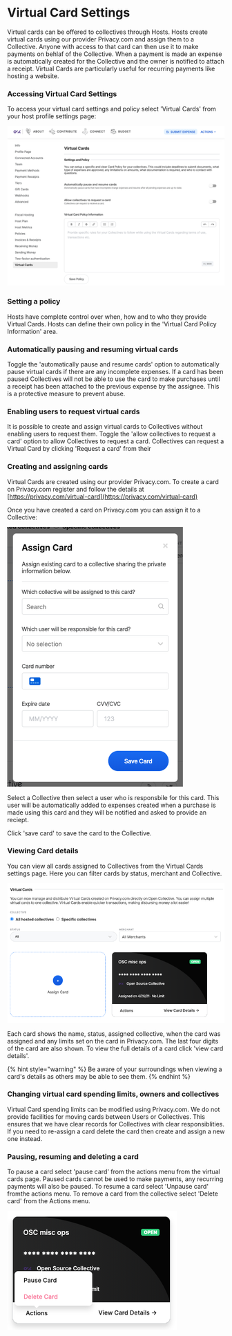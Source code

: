 # Virtual Card Settings

Virtual cards can be offered to collectives through Hosts. Hosts create virtual cards using our provider Privacy.com and assign them to a Collective. Anyone with access to that card can then use it to make payments on behlaf of the Collective. When a payment is made an expense is automatically created for the Collective and the owner is notified to attach a receipt. Virtual Cards are particularly useful for recurring payments like hosting a website. 

### Accessing Virtual Card Settings

To access your virtual card settings and policy select 'Virtual Cards' from your host profile settings page:

![Virtual Card policy and settings ](../.gitbook/assets/screenshot-2021-05-13-at-17.06.26%20%281%29.png)

### Setting a policy

Hosts have complete control over when, how and to who they provide Virtual Cards. Hosts can define their own policy in the 'Virtual Card Policy Information' area.

### Automatically pausing and resuming virtual cards

Toggle the 'automatically pause and resume cards' option to automatically pause virtual cards if there are any incomplete expenses. If a card has been paused Collectives will not be able to use the card to make purchases until a receipt has been attached to the previous expense by the assignee. This is a protective measure to prevent abuse. 

### Enabling users to request virtual cards

It is possible to create and assign virtual cards to Collectives without enabling users to request them. Toggle the 'allow collectives to request a card' option to allow Collectives to request a card. Collectives can request a Virtual Card by clicking 'Request a card' from their 

### Creating and assigning cards

Virtual Cards are created using our provider Privacy.com. To create a card on Privacy.com register and follow the details at [https://privacy.com/virtual-card](https://privacy.com/virtual-card)

Once you have created a card on Privacy.com you can assign it to a Collective:

![Assigning a Virtual Card](../.gitbook/assets/screenshot-2021-05-12-at-12.54.06.png)

Select a Collective then select a user who is responsbile for this card. This user will be automatically added to expenses created when a purchase is made using this card and they will be notified and asked to provide an reciept. 

Click 'save card' to save the card to the Collective. 

### Viewing Card details

You can view all cards assigned to Collectives from the Virtual Cards settings page. Here you can filter cards by status, merchant and Collective. 

![Filter virtual cards by status, merchant or collective.](../.gitbook/assets/screenshot-2021-05-12-at-16.11.02.png)

Each card shows the name, status, assigned collective, when the card was assigned and any limits set on the card in Privacy.com. The last four digits of the card are also shown. To view the full details of a card click 'view card details'.

{% hint style="warning" %}
Be aware of your surroundings when viewing a card's details as others may be able to see them. 
{% endhint %}

### Changing virtual card spending limits, owners and collectives

Virtual Card spending limits can be modified using Privacy.com. We do not provide facilities for moving cards between Users or Collectives. This ensures that we have clear records for Collectives with clear responsiblities. If you need to re-assign a card  delete the card then create and assign a new one instead. 

### Pausing, resuming and deleting a card

To pause a card select 'pause card' from the actions menu from the virtual cards page. Paused cards cannot be used to make payments, any recurring payments will also be paused. To resume a card select 'Unpause card' fromthe actions menu. To remove a card from the collective select 'Delete card' from the Actions menu. 

![Pause, resume and delete cards from the Action menu.](../.gitbook/assets/screenshot-2021-05-12-at-15.29.39.png)



